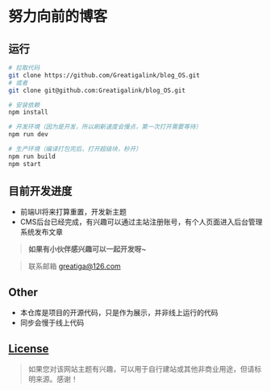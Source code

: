 # 努力向前的博客

## 运行

```bash
# 拉取代码
git clone https://github.com/Greatigalink/blog_OS.git
# 或者
git clone git@github.com:Greatigalink/blog_OS.git

# 安装依赖
npm install

# 开发环境（因为是开发，所以刷新速度会慢点，第一次打开需要等待）
npm run dev

# 生产环境（编译打包完后，打开超级块，秒开）
npm run build
npm start
```

## 目前开发进度

* 前端UI将来打算重置，开发新主题
* CMS后台已经完成，有兴趣可以通过主站注册账号，有个人页面进入后台管理系统发布文章

> **如果有小伙伴感兴趣可以一起开发呀~**

> 联系邮箱 greatiga@126.com

## Other

* 本仓库是项目的开源代码，只是作为展示，并非线上运行的代码
* 同步会慢于线上代码

## [License](https://)

> 如果您对该网站主题有兴趣，可以用于自行建站或其他非商业用途，但请标明来源。感谢！